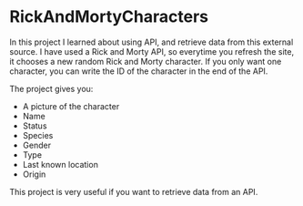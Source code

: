 # RickAndMortyCharacters


In this project I learned about using API, and retrieve data from this external source.
I have used a Rick and Morty API, so everytime you refresh the site, it chooses a new random Rick and Morty character.
If you only want one character, you can write the ID of the character in the end of the API.

The project gives you:
- A picture of the character
- Name
- Status
- Species
- Gender
- Type
- Last known location
- Origin

This project is very useful if you want to retrieve data from an API.
